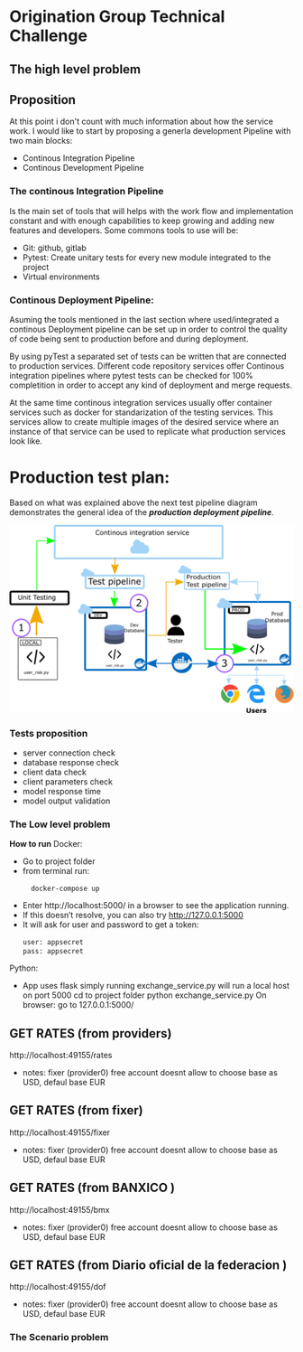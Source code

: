 # Origination Group Technical Challenge



## The high level problem


## Proposition

At this point i don't count with much information about how the service work. 
I would like to start by proposing a generla development Pipeline with two main blocks:
- Continous Integration Pipeline 
- Continous Development Pipeline

### The continous Integration Pipeline
Is the main set of tools that will helps with the work flow and implementation constant 
and with enough capabilities to keep growing and adding new features and developers.
Some commons tools to use will be:
- Git: github, gitlab 
- Pytest: Create unitary tests for every new module integrated to the project
- Virtual environments

### Continous Deployment Pipeline:
Asuming the tools mentioned in the last section where used/integrated a continous Deployment pipeline can be 
set up in order to control the quality of code being sent to production before and during deployment.

By using pyTest a separated set of tests can be written that are connected to production services.
Different code repository services offer Continous integration pipelines where pytest tests can be checked 
for 100% completition in order to accept any kind of deployment and merge requests.

At the same time continous integration services usually offer container services such as docker 
for standarization of the testing services. This services allow to create multiple images of the desired service
where an instance of that service can be used to replicate what production services look like. 

# Production test plan:
Based on what was explained above the next test pipeline diagram demonstrates the general idea of the ***production deployment pipeline***.   

![Test Plan to production](/images/high_levelproposition.png)

### Tests proposition
- server connection check
- database response check
- client data check
- client parameters check
- model response time
- model output validation


### The Low level problem

**How to run**
Docker:
- Go to project folder
- from terminal run:
    ```
      docker-compose up 
    ```
- Enter http://localhost:5000/ in a browser to see the application running. 
- If this doesn’t resolve, you can also try http://127.0.0.1:5000
 - It will ask for user and password to get a token:
   ```
   user: appsecret
   pass: appsecret
   ```
Python:
- App uses flask simply running exchange_service.py will run a local host on port 5000
cd to project folder
python exchange_service.py
On browser: go to 127.0.0.1:5000/

## GET RATES (from providers)
http://localhost:49155/rates
- notes: fixer (provider0) free account doesnt allow to choose base as USD, defaul base EUR
## GET RATES (from fixer)
http://localhost:49155/fixer
- notes: fixer (provider0) free account doesnt allow to choose base as USD, defaul base EUR
## GET RATES (from BANXICO )
http://localhost:49155/bmx
- notes: fixer (provider0) free account doesnt allow to choose base as USD, defaul base EUR
## GET RATES (from Diario oficial de la federacion )
http://localhost:49155/dof
- notes: fixer (provider0) free account doesnt allow to choose base as USD, defaul base EUR


### The Scenario problem